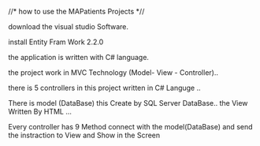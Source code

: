 //* how to use the MAPatients Projects *//

download the visual studio Software.

install Entity Fram Work 2.2.0

the application is written with C# language.

the project work in MVC Technology (Model- View - Controller)..

there is 5 controllers in this project written in C# Languge .. 

There is model (DataBase) this Create by SQL Server DataBase.. the View Written By HTML ...

 Every controller has 9 Method connect with the model(DataBase) and send the instraction to View and Show in the Screen
